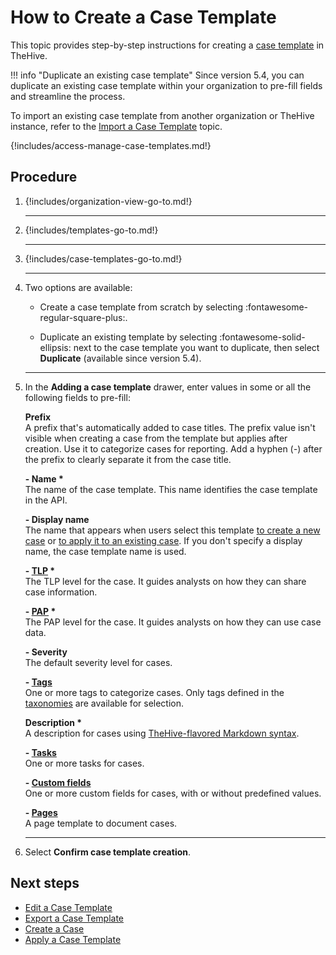 # How to Create a Case Template

This topic provides step-by-step instructions for creating a [case template](about-case-templates.md) in TheHive.

!!! info "Duplicate an existing case template"
    Since version 5.4, you can duplicate an existing case template within your organization to pre-fill fields and streamline the process.

To import an existing case template from another organization or TheHive instance, refer to the [Import a Case Template](import-a-case-template.md) topic.

{!includes/access-manage-case-templates.md!}

<h2>Procedure</h2>

1. {!includes/organization-view-go-to.md!}

    ---

2. {!includes/templates-go-to.md!}

    ---

3. {!includes/case-templates-go-to.md!}

    ---

4. Two options are available:

    * Create a case template from scratch by selecting :fontawesome-regular-square-plus:.

    * Duplicate an existing template by selecting :fontawesome-solid-ellipsis: next to the case template you want to duplicate, then select **Duplicate** (available since version 5.4).

    ---

5. In the **Adding a case template** drawer, enter values in some or all the following fields to pre-fill:

    **Prefix**  
    A prefix that's automatically added to case titles. The prefix value isn't visible when creating a case from the template but applies after creation. Use it to categorize cases for reporting. Add a hyphen (*-*) after the prefix to clearly separate it from the case title.
        
    **- Name \***  
    The name of the case template. This name identifies the case template in the API.
    
    **- Display name**  
    The name that appears when users select this template [to create a new case](../../../../analyst-corner/cases/create-a-new-case.md) or [to apply it to an existing case](../../../../analyst-corner/cases/apply-a-case-template.md). If you don't specify a display name, the case template name is used.
    
    **- [TLP](https://www.misp-project.org/taxonomies.html#_tlp) \***  
    The TLP level for the case. It guides analysts on how they can share case information.
    
    **- [PAP](https://www.misp-project.org/taxonomies.html#_pap) \***  
    The PAP level for the case. It guides analysts on how they can use case data.
    
    **- Severity**  
    The default severity level for cases.
    
    **- [Tags](../../../../analyst-corner/cases/adding_to_a_case.md)**  
    One or more tags to categorize cases. Only tags defined in the [taxonomies](../../../../../administration/taxonomies.md#view-a-taxonomie) are available for selection.
    
    **Description \***  
    A description for cases using [TheHive-flavored Markdown syntax](../../../../thehive-flavored-markdown.md).
    
    **- [Tasks](../../../../analyst-corner/cases/adding_to_a_case.md)**  
    One or more tasks for cases.
    
    **- [Custom fields](../../../../analyst-corner/cases/adding_to_a_case.md)**  
    One or more custom fields for cases, with or without predefined values.
    
    **- [Pages](../../../../knowledge-base/create-a-knowledge-base-page.md#create-a-page-at-the-case-level)**  
    A page template to document cases.

    ---

6. Select **Confirm case template creation**.

<h2>Next steps</h2>

* [Edit a Case Template](edit-a-case-template.md)
* [Export a Case Template](export-a-case-template.md)
* [Create a Case](../../../../analyst-corner/cases/create-a-new-case.md)
* [Apply a Case Template](../../../../analyst-corner/cases/apply-a-case-template.md)
